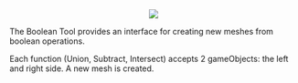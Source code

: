<div style="text-align:center">
<img src="../../images/Experimental_BooleanWindow.png">
</div>

The Boolean Tool provides an interface for creating new meshes from boolean operations.

Each function (Union, Subtract, Intersect) accepts 2 gameObjects: the left and right side. A new mesh is created.
